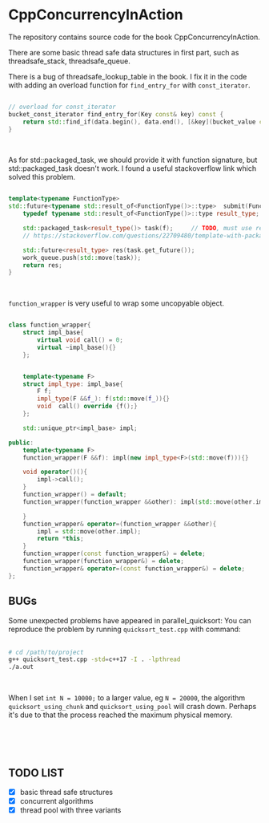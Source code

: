 # CppConcurrencyInAction
The repository contains source code for the book CppConcurrencyInAction.

There are some basic thread safe data structures in first part, such as threadsafe_stack, threadsafe_queue.

There is a bug of threadsafe_lookup_table in the book. 
I fix it in the code with adding an overload function 
for `find_entry_for` with `const_iterator`.
```c++

// overload for const_iterator
bucket_const_iterator find_entry_for(Key const& key) const {
    return std::find_if(data.begin(), data.end(), [&key](bucket_value const& item){ return item.first == key;});
}

``` 

<br/>

As for std::packaged_task, we should provide it with function signature, but 
std::packaged_task<FunctionType> doesn't work.
I found a useful stackoverflow link which solved this problem.

```c++

template<typename FunctionType>
std::future<typename std::result_of<FunctionType()>::type>  submit(FunctionType f){
    typedef typename std::result_of<FunctionType()>::type result_type;

    std::packaged_task<result_type()> task(f);     // TODO, must use result_type(Args), or it will not work
    // https://stackoverflow.com/questions/22709480/template-with-packaged-task-not-compile

    std::future<result_type> res(task.get_future());
    work_queue.push(std::move(task));
    return res;
}

```

<br/>

`function_wrapper` is very useful to wrap some uncopyable object.
```c++

class function_wrapper{
    struct impl_base{
        virtual void call() = 0;
        virtual ~impl_base(){}
    };


    template<typename F>
    struct impl_type: impl_base{
        F f;
        impl_type(F &&f_): f(std::move(f_)){}
        void  call() override {f();}
    };

    std::unique_ptr<impl_base> impl;

public:
    template<typename F>
    function_wrapper(F &&f): impl(new impl_type<F>(std::move(f))){}

    void operator()(){
        impl->call();
    }
    function_wrapper() = default;
    function_wrapper(function_wrapper &&other): impl(std::move(other.impl)){

    }
    function_wrapper& operator=(function_wrapper &&other){
        impl = std::move(other.impl);
        return *this;
    }
    function_wrapper(const function_wrapper&) = delete;
    function_wrapper(function_wrapper&) = delete;
    function_wrapper& operator=(const function_wrapper&) = delete;
};


```


## BUGs
Some unexpected problems have appeared in parallel_quicksort:
You can reproduce the problem by running `quicksort_test.cpp` with command:
<br><br>
```bash
# cd /path/to/project
g++ quicksort_test.cpp -std=c++17 -I . -lpthread
./a.out
```
<br/>

When I set `int N = 10000;` to a larger value, eg `N = 20000`, 
the algorithm `quicksort_using_chunk` and `quicksort_using_pool`
will crash down. Perhaps it's due to that the process reached the 
maximum physical memory.



<br><br><br>
## TODO LIST
- [x] basic thread safe structures
- [x] concurrent algorithms
- [x] thread pool with three variants
